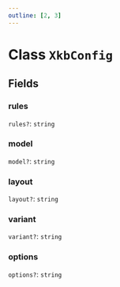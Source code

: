 ```yaml
---
outline: [2, 3]
---
```


# Class `XkbConfig`




## Fields

### rules <Badge type="danger" text="nullable" />

`rules?`: <code>string</code>



### model <Badge type="danger" text="nullable" />

`model?`: <code>string</code>



### layout <Badge type="danger" text="nullable" />

`layout?`: <code>string</code>



### variant <Badge type="danger" text="nullable" />

`variant?`: <code>string</code>



### options <Badge type="danger" text="nullable" />

`options?`: <code>string</code>




